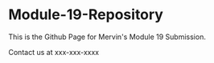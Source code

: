 # Module-19-Repository

This is the Github Page for Mervin's Module 19 Submission.

Contact us at xxx-xxx-xxxx
